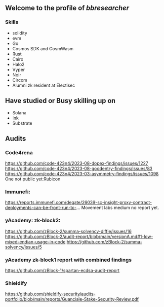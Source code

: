 ## Welcome to the profile of *bbresearcher*
### Skills
- solidity
- evm
- Go
- Cosmos SDK and CosmWasm
- Rust
- Cairo
- Halo2
- Vyper
- Noir
- Circom
- Alumni zk resident at Electisec

## Have studied or Busy skilling up on
- Solana
- Ink
- Substrate

## Audits
### Code4rena
https://github.com/code-423n4/2023-08-dopex-findings/issues/1227
https://github.com/code-423n4/2023-08-goodentry-findings/issues/83
https://github.com/code-423n4/2023-03-asymmetry-findings/issues/1098
One not public yet:Rubicon

### Immunefi:
https://reports.immunefi.com/degate/26039-sc-insight-proxy-contract-deployments-can-be-front-run-to-...
Movement labs medium no report yet.

### yAcademy: zk-block2:
https://github.com/zBlock-2/summa-solvency-diffie/issues/16
https://github.com/zBlock-2/audit-report/blob/main/versionA.md#1-low-mixed-endian-usage-in-code
https://github.com/zBlock-2/summa-solvency/issues/5

### yAcademy zk-block1 report with combined findings
https://github.com/zBlock-1/spartan-ecdsa-audit-report

### Shieldify
https://github.com/shieldify-security/audits-portfolio/blob/main/reports/Guanciale-Stake-Security-Review.pdf
  

<!--
**bbresearcher/bbresearcher** is a ✨ _special_ ✨ repository because its `README.md` (this file) appears on your GitHub profile.

Here are some ideas to get you started:

- 🔭 I’m currently working on ...
- 🌱 I’m currently learning ...
- 👯 I’m looking to collaborate on ...
- 🤔 I’m looking for help with ...
- 💬 Ask me about ...
- 📫 How to reach me: ...
- 😄 Pronouns: ...
- ⚡ Fun fact: ...
-->
